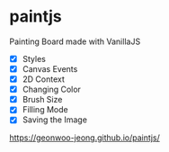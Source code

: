 # paintjs

Painting Board made with VanillaJS

- [x] Styles
- [x] Canvas Events
- [x] 2D Context
- [x] Changing Color
- [x] Brush Size
- [x] Filling Mode
- [x] Saving the Image

https://geonwoo-jeong.github.io/paintjs/